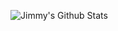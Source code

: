 ![Jimmy's Github Stats](https://github-readme-stats.vercel.app/api?username=jimmyroberts&count_private=true&show_icons=true&theme=nightowl)

